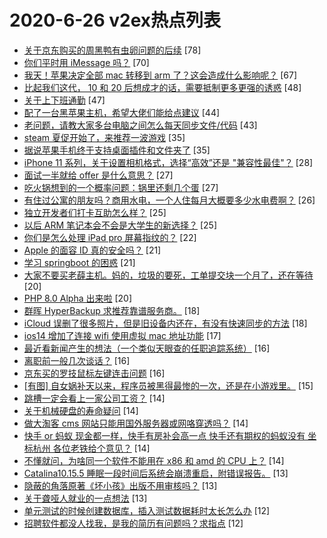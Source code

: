 # 2020-6-26 v2ex热点列表

+ [关于京东购买的周黑鸭有虫卵问题的后续](https://www.v2ex.com/t/684812#reply78) [78]
+ [你们平时用 iMessage 吗？](https://www.v2ex.com/t/684848#reply70) [70]
+ [我天！苹果决定全部 mac 转移到 arm 了？这会造成什么影响呢？](https://www.v2ex.com/t/684843#reply67) [67]
+ [比起我们这代， 10 和 20 后想成才的话，需要抵制更多更强的诱惑](https://www.v2ex.com/t/684854#reply48) [48]
+ [关于上下班通勤](https://www.v2ex.com/t/684814#reply47) [47]
+ [配了一台黑苹果主机，希望大佬们能给点建议](https://www.v2ex.com/t/684825#reply44) [44]
+ [老问题，请教大家多台电脑之间怎么每天同步文件/代码](https://www.v2ex.com/t/684804#reply43) [43]
+ [steam 夏促开始了，来推荐一波游戏](https://www.v2ex.com/t/684806#reply35) [35]
+ [据说苹果手机终于支持桌面插件和文件夹了](https://www.v2ex.com/t/684832#reply35) [35]
+ [iPhone 11 系列，关于设置相机格式，选择“高效”还是 "兼容性最佳"？](https://www.v2ex.com/t/684824#reply28) [28]
+ [面试一半就给 offer 是什么意思？](https://www.v2ex.com/t/684811#reply27) [27]
+ [吃火锅想到的一个概率问题：锅里还剩几个蛋](https://www.v2ex.com/t/684874#reply27) [27]
+ [有住过公寓的朋友吗？商用水电，一个人住每月大概要多少水电费啊？](https://www.v2ex.com/t/684864#reply26) [26]
+ [独立开发者们打卡互助怎么样？](https://www.v2ex.com/t/684876#reply25) [25]
+ [以后 ARM 笔记本会不会是大学生的新选择？](https://www.v2ex.com/t/684902#reply25) [25]
+ [你们是怎么处理 iPad pro 屏幕指纹的？](https://www.v2ex.com/t/684856#reply22) [22]
+ [Apple 的面容 ID 真的安全吗？](https://www.v2ex.com/t/684866#reply21) [21]
+ [学习 springboot 的困惑](https://www.v2ex.com/t/684884#reply21) [21]
+ [大家不要买老薛主机。妈的，垃圾的要死，工单提交块一个月了，还在等待](https://www.v2ex.com/t/684810#reply20) [20]
+ [PHP 8.0 Alpha 出来啦](https://www.v2ex.com/t/684858#reply20) [20]
+ [群晖 HyperBackup 求推荐靠谱服务商。](https://www.v2ex.com/t/684834#reply18) [18]
+ [iCloud 误删了很多照片，但是旧设备内还在，有没有快速同步的方法](https://www.v2ex.com/t/684853#reply18) [18]
+ [ios14 增加了连接 wifi 使用虚拟 mac 地址功能](https://www.v2ex.com/t/684911#reply17) [17]
+ [最近看新闻产生的想法（一个类似天眼查的任职追踪系统）](https://www.v2ex.com/t/684835#reply16) [16]
+ [离职前一般几次谈话？](https://www.v2ex.com/t/684844#reply16) [16]
+ [京东买的罗技鼠标左键连击问题](https://www.v2ex.com/t/684897#reply16) [16]
+ [[有图] 自女娲补天以来，程序员被黑得最惨的一次，还是在小游戏里。](https://www.v2ex.com/t/684916#reply15) [15]
+ [跳槽一定会看上一家公司工资？](https://www.v2ex.com/t/684836#reply14) [14]
+ [关于机械硬盘的寿命疑问](https://www.v2ex.com/t/684846#reply14) [14]
+ [做大淘客 cms 网站只能用国外服务器或网咯穿透吗？](https://www.v2ex.com/t/684869#reply14) [14]
+ [快手 or 蚂蚁 现金都一样，快手有房补会高一点 快手还有期权的蚂蚁没有 坐标杭州 各位老铁给个意见？](https://www.v2ex.com/t/684913#reply14) [14]
+ [不懂就问，为啥同一个软件不能用在 x86 和 amd 的 CPU 上？](https://www.v2ex.com/t/684925#reply14) [14]
+ [Catalina10.15.5 睡眠一段时间后系统会崩溃重启，附错误报告。](https://www.v2ex.com/t/684801#reply13) [13]
+ [隐蔽的角落原著《坏小孩》出版不用审核吗？](https://www.v2ex.com/t/684915#reply13) [13]
+ [关于聋哑人就业的一点想法](https://www.v2ex.com/t/684936#reply13) [13]
+ [单元测试的时候创建数据库，插入测试数据耗时太长怎么办](https://www.v2ex.com/t/684883#reply12) [12]
+ [招聘软件都没人找我，是我的简历有问题吗？求指点](https://www.v2ex.com/t/684885#reply12) [12]
